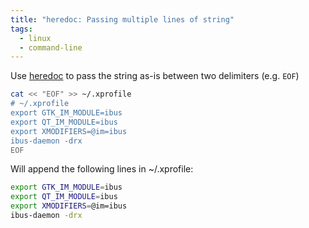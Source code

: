 ```yaml
---
title: "heredoc: Passing multiple lines of string"
tags:
  - linux
  - command-line
---
```


Use [heredoc](https://en.wikipedia.org/wiki/Here_document) to pass the string as-is between two delimiters (e.g. `EOF`)

```sh
cat << "EOF" >> ~/.xprofile
# ~/.xprofile
export GTK_IM_MODULE=ibus
export QT_IM_MODULE=ibus
export XMODIFIERS=@im=ibus
ibus-daemon -drx
EOF
```

Will append the following lines in ~/.xprofile:

```sh title=".xprofile"
export GTK_IM_MODULE=ibus
export QT_IM_MODULE=ibus
export XMODIFIERS=@im=ibus
ibus-daemon -drx
```
